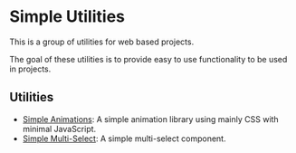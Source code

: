 # Simple Utilities

This is a group of utilities for web based projects.

The goal of these utilities is to provide easy to use functionality to be used in projects.

## Utilities

- [Simple Animations](./packages/simple-animation/README.md): A simple animation library using mainly CSS with minimal JavaScript.
- [Simple Multi-Select](./packages/simple-multi-select/README.md): A simple multi-select component.
